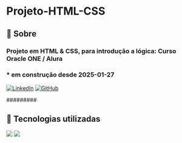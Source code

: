 ﻿# Projeto-HTML-CSS
<h2> 🤩 Sobre</h2>

### Projeto em HTML & CSS, para introdução a lógica: Curso Oracle ONE / Alura
### * em construção desde 2025-01-27
[![LinkedIn](https://img.shields.io/badge/LinkedIn-0077B5?style=for-the-badge&logo=linkedin&logoColor=white)](https://www.linkedin.com/in/f%C3%A1bio-samuel-dos-santos-canedo-2708b533/)
[![GitHub](https://img.shields.io/badge/GitHub-100000?style=for-the-badge&logo=github&logoColor=white)](https://github.com/Acheroniano)

#########

<h2> 🤖 Tecnologias utilizadas</h2>

<div>
  <img src="https://img.shields.io/badge/HTML-239120?style=for-the-badge&logo=html5&logoColor=white">
  <img src="https://img.shields.io/badge/CSS-239120?style=for-the-badge&logo=css3&logoColor=white">
</div>
